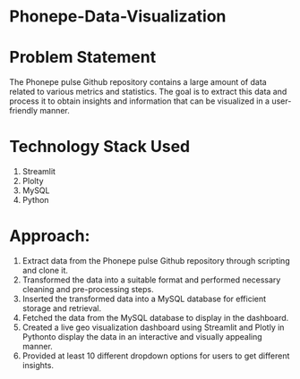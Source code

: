 # Phonepe-Data-Visualization

# Problem Statement
The Phonepe pulse Github repository contains a large amount of data related to various metrics and statistics. The goal is to extract this data and process it to obtain insights and information that can be visualized in a user-friendly manner.

# Technology Stack Used
1. Streamlit
2. Plolty
3. MySQL
4. Python 

# Approach:
1. Extract data from the Phonepe pulse Github repository through scripting and clone it.
2. Transformed the data into a suitable format and performed necessary cleaning and pre-processing steps.
3. Inserted the transformed data into a MySQL database for efficient storage and retrieval.
5. Fetched the data from the MySQL database to display in the dashboard.
6. Created a live geo visualization dashboard using Streamlit and Plotly in Pythonto display the data in an interactive and visually appealing manner.
7. Provided at least 10 different dropdown options for users to get different insights.
